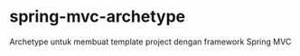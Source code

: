 spring-mvc-archetype
====================

Archetype untuk membuat template project dengan framework Spring MVC
